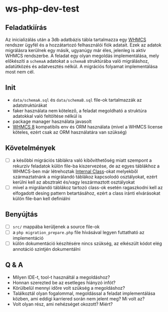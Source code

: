 # ws-php-dev-test  

## Feladatkiírás

Az inicializálás után a 3db adatbázis tábla tartalmazza egy [WHMCS](https://www.whmcs.com/) rendszer ügyfél és a hozzátartozó felhasználói fiók adatait. Ezek az adatok migrálásra kerülnek egy másik, ugyanúgy már éles, jelenleg is aktív WHMCS rendszerbe. A feladat egy olyan megoldás implementálása, mely előkészíti a `schemaA` adatokat a `schemaB` struktúrába való migráláshoz, adatütközés és adatvesztés nélkül. A migrációs folyamat implementálása most nem cél.

## Init

- `data/schemaA.sql` és `data/schemaB.sql` file-ok tartalmazzák az adatstruktúrákat
- faker használata nem kötelező, a feladat megoldható a struktúra adatokkal való feltöltése nélkül is
- package manager használata javasolt
- [WHMCS 8](https://www.whmcs.com/) kompatibils env és ORM használata (mivel a WHMCS license köteles, ezért csak az ORM használatára van szükség)

## Követelmények

- [ ] a későbbi migrációs táblákra való kibővíthetőség miatt szempont a rekurzív feladatok külön file-ba kiszervezése, de az egyes táblákhoz a WHMCS-ben már létrehoztak [Internal Class](https://classdocs.whmcs.com/8.12/index.html)-okat melyekből származtatnánk a migrálandó táblákoz kapcsolodó osztályokat, ezért kerülni kell az absztrakt és/vagy leszármaztott osztályokat
- [ ] mivel a migrálandó táblákoz tartozó class-ok esetén ragaszkodni kell az elfogadott desing pattern betartásához, ezért a class iránti elvárásokat külön file-ban kell definiálni

## Benyújtás

- [ ] `src/` mappába kerüljenek a source file-ok
- [ ] a `php migration_prepare.php` file hívásával legyen futtatható az implementáció
- [ ] külön dokumentáció készítésére nincs szükség, az elkészült kódot elég annotáció szintjén dokumentálni

## Q & A  

- Milyen IDE-t, tool-t használtál a megoldáshoz?
- Honnan szerezted be az esetleges hiányzó infót?
- Körülbelül mennyi időre volt szükség a megoldáshoz?
- Találkoztál olyan fogalommal, megoldással a feladat implementálása közben, ami eddigi karriered során nem jelent meg? Mi volt az?
- Volt olyan rész, ami nehézséget okozott? Miért?
